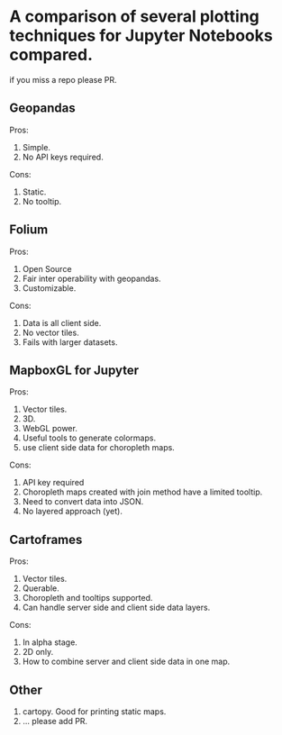 # A comparison of several plotting techniques for Jupyter Notebooks compared. 

if you miss a repo please PR. 


## Geopandas

Pros:
1. Simple.  
1. No API keys required.  

Cons:
1. Static. 
1. No tooltip.

## Folium

Pros:
1. Open Source
1. Fair inter operability with geopandas.
1. Customizable.

Cons:
1. Data is all client side. 
1. No vector tiles.
1. Fails with larger datasets.

## MapboxGL for Jupyter

Pros:
1. Vector tiles.
1. 3D.
1. WebGL power.
1. Useful tools to generate colormaps.
1. use client side data for choropleth maps.

Cons:
1. API key required
1. Choropleth maps created with join method have a limited tooltip. 
1. Need to convert data into JSON.
1. No layered approach (yet).

## Cartoframes

Pros:
1. Vector tiles.
1. Querable.
1. Choropleth and tooltips supported.
1. Can handle server side and client side data layers.

Cons:
1. In alpha stage.
1. 2D only. 
1. How to combine server and client side data in one map. 

## Other
1. cartopy. Good for printing static maps.
1. ... please add PR. 



